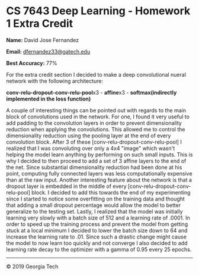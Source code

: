 # CS 7643 Deep Learning - Homework 1 Extra Credit

**Name:** David Jose Fernandez

**Email:** dfernandez33@gatech.edu

**Best Accuracy:** 77%

For the extra credit section I decided to make a deep convolutional 
nueral network with the following architecture:

**conv-relu-dropout-conv-relu-pool**x3 - **affine**x3 - **softmax(indirectly implemented in the loss function)**

A couple of interesting things can be pointed out with regards to the main block of convolutions used in the network.
For one, I found it very useful to add padding to the convolution layers in order to prevent dimensionality reduction
when applying the convolutions. This allowed me to control the dimensionality reduction using the pooling layer at
the end of every convolution block. After 3 of these [conv-relu-dropout-conv-relu-pool] I realized that I was convoluting
over only a 4x4 "image" which wasn't helping the model learn anything by performing on such small inputs. This is why I
decided to then proceed to add a set of 3 affine layers to the end of the net. Since substantial dimensionality reduction
had been done at his point, computing fully connected layers was less computationally expensive than at the raw input.
Another interesting feature about the network is that a dropout layer is embedded in the middle of every [conv-relu-dropout-conv-relu-pool]
block. I decided to add this towards the end of my experimenting since I started to notice some overfitting on the training 
data and thought that adding a small dropout percentage would allow the model to better generalize to the testing set.
Lastly, I realized that the model was initially learning very slowly with a batch size of 512 and a learning rate of .0001.
In order to speed up the training process and prevent the model from getting stuck at a local minimum I decided to lower the batch
size down to 64 and increase the learning rate to .01. Since such a drastic change might cause the model to now learn too quickly
and not converge I also decided to add learning rate decay to the optimizer with a gamma of 0.95 every 25 epochs.


---

&#169; 2019 Georgia Tech
